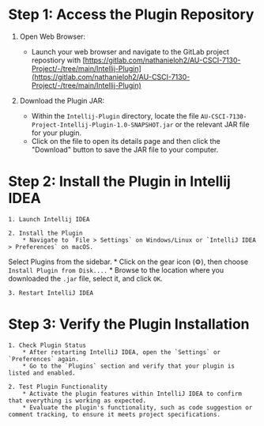 # Step 1: Access the Plugin Repository

1. Open Web Browser:
    * Launch your web browser and navigate to the GitLab project repostiory with [https://gitlab.com/nathanieloh2/AU-CSCI-7130-Project/-/tree/main/Intellij-Plugin](https://gitlab.com/nathanieloh2/AU-CSCI-7130-Project/-/tree/main/Intellij-Plugin)

2. Download the Plugin JAR:
    * Within the `Intellij-Plugin` directory, locate the file `AU-CSCI-7130-Project-Intellij-Plugin-1.0-SNAPSHOT.jar` or the relevant JAR file for your plugin.
    * Click on the file to open its details page and then click the "Download" button to save the JAR file to your computer.

# Step 2: Install the Plugin in Intellij IDEA

    1. Launch Intellij IDEA

    2. Install the Plugin
        * Navigate to `File > Settings` on Windows/Linux or `IntelliJ IDEA > Preferences` on macOS.
Select Plugins from the sidebar.
        * Click on the gear icon (⚙️), then choose `Install Plugin from Disk....`
        * Browse to the location where you downloaded the `.jar` file, select it, and click `OK`.

    3. Restart IntelliJ IDEA

# Step 3: Verify the Plugin Installation

    1. Check Plugin Status
        * After restarting IntelliJ IDEA, open the `Settings` or `Preferences` again.
        * Go to the `Plugins` section and verify that your plugin is listed and enabled.

    2. Test Plugin Functionality
        * Activate the plugin features within IntelliJ IDEA to confirm that everything is working as expected.
        * Evaluate the plugin's functionality, such as code suggestion or comment tracking, to ensure it meets project specifications.
